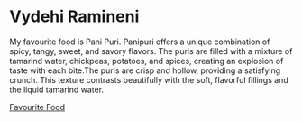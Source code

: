 # Vydehi Ramineni

 My favourite food is Pani Puri. Panipuri offers a unique combination of spicy, tangy, sweet, and savory flavors. The puris are filled with a mixture of tamarind water, chickpeas, potatoes, and spices, creating an explosion of taste with each bite.The puris are crisp and hollow, providing a satisfying crunch. This texture contrasts beautifully with the soft, flavorful fillings and the liquid tamarind water.

 [Favourite Food](./panipuri.jpg)